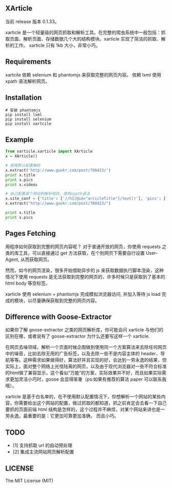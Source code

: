 ## XArticle

当前 release 版本 0.1.33。

xarticle 是一个轻量级的网页抓取和解析工具。在完整的爬虫系统中一般包括：抓取页面、解析页面、存储数据几个大的结构模块。xarticle 实现了简洁的抓取、解析的工作。
xarticle 只有 1kb 大小，非常小巧。

## Requirements

xartcile 依赖 selenium 和 phantomjs 来获取完整的网页内容。
依赖 lxml 使用 xpath 语法解析网页。

## Installation

```shell
# 安装 phantomjs
pip install lxml
pip install selenium
pip install xartcile
```

## Example

```python
from xarticle.xarticle import XArticle
x = XArticle()

# 使用默认配置解析
x.extract('http://www.guokr.com/post/708423/') 
print x.title
print x.pics
print x.videos

# 自己配置某个网站的解析规则，使用xpath语法
x.site_conf = {'title': ['//h1[@id="articleTitle"]/text()'], 'pics': ['//div[@class="post-txt"]//img/@src']}
x.extract("http://www.guokr.com/post/708423/")

print x.title
print x.pics

```

## Pages Fetching

用程序如何获取到完整的网页内容呢？
对于普通开放的网页，你使用 requests 之类的库工具，可以直接通过 get 方法获取，在个别网页下需要自行设置 User-Agent, 从而获取网页。

然而，如今的网页渲染，很多开始借助异步的 js 来获取数据执行脚本渲染，这种情况下使用 requests 是无法获取到完整的网页的，许多时候只是获取到了基本的 html body 等空标签。

xarticle 使用 selenium + phantomjs 完成模拟浏览器访问, 并加入等待 js load 完成的模块，以尽量确保获取到完整的网页内容。


## Difference with Goose-Extractor

如果你了解 goose-extractor 之类的网页解析库，你可能会问 xarticle 与他们的区别在哪，或者说有了 goose-extractor 为什么还要写这样一个 xarticle.

在网页去噪领域，解析一个页面时候企图做到使用同一个方案算法来去除任何网页中的噪音，比如去除无用的广告标签，以及去除一些不是内容主体的 header、导航等等。这种需求如果做得好，算法好并且实现的好，会达到一劳永逸的结果，但实际上，面对整个网络上光怪陆离的网页，以及由于现代浏览器对一些不符合标准的html做了兼容显示，这个看似“万能”的方案，实际效果并不好，而且如果实际需求更加灵活小巧时，goose 会显得笨重（ps:如果有推荐的算法 paper 可以联系我哦）。

xarticle 是基于白名单的，在不使用默认配置情况下，你想解析一个网站的某些内容，你需要给出这个网站的配置，做过抓取的都知道，抓之前肯定会去看一下自己要抓的页面前端 html 结构是怎样的，这个过程并不麻烦，对某个网站来讲也是一劳永逸，最重要的是：它更加可靠更加准确， 而且小巧。

## TODO

- [1] 支持抓取 url 的自动预处理
- [2] 集成主流网站网页解析配置


## LICENSE

The MIT License (MIT)
